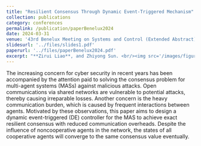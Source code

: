 ```yaml
---
title: "Resilient Consensus Through Dynamic Event-Triggered Mechanism"
collection: publications
category: conferences
permalink: /publication/paperBenelux2024
date: 2024-03-31
venue: '43rd Benelux Meeting on Systems and Control (Extended Abstract)'
slidesurl: '../files/slides1.pdf'
paperurl: '../files/paperBenelux2024.pdf'
excerpt: "**Zirui Liao**, and Zhiyong Sun. <br/><img src='/images/figureBenelux2024.png' width='80%'>"
---
```


The increasing concern for cyber security in recent years has been accompanied by the attention paid to solving the consensus problem for multi-agent systems (MASs) against malicious attacks. Open communications via shared networks are vulnerable to potential attacks, thereby causing irreparable losses. Another concern is the heavy communication burden, which is caused by frequent interactions between agents. Motivated by these observations, this paper aims to design a dynamic event-triggered (DE) controller for the MAS to achieve exact resilient consensus with reduced communication overheads. Despite the influence of noncooperative agents in the network, the states of all cooperative agents will converge to the same consensus value eventually.
